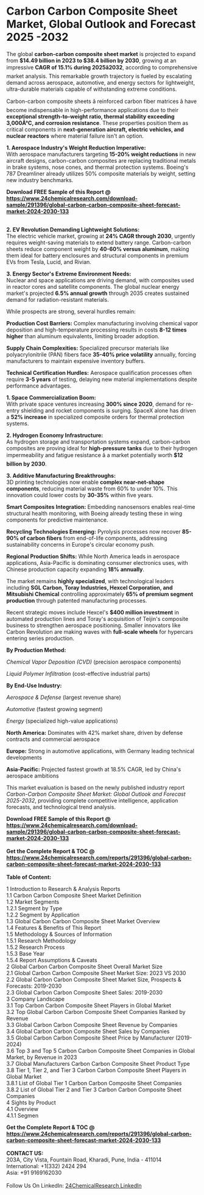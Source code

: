 <h1>Carbon Carbon Composite Sheet Market, Global Outlook and Forecast 2025 -2032</h1><p>The global <strong>carbon-carbon composite sheet market</strong> is projected to expand from <strong>$14.49 billion in 2023 to $38.4 billion by 2030</strong>, growing at an impressive <strong>CAGR of 15.1% during 2025â2032</strong>, according to comprehensive market analysis. This remarkable growth trajectory is fueled by escalating demand across aerospace, automotive, and energy sectors for lightweight, ultra-durable materials capable of withstanding extreme conditions.</p><p>Carbon-carbon composite sheets â reinforced carbon fiber matrices â have become indispensable in high-performance applications due to their <strong>exceptional strength-to-weight ratio, thermal stability exceeding 3,000Â°C, and corrosion resistance</strong>. These properties position them as critical components in <strong>next-generation aircraft, electric vehicles, and nuclear reactors</strong> where material failure isn't an option.</p><p><strong>1. Aerospace Industry's Weight Reduction Imperative:</strong><br>
With aerospace manufacturers targeting <strong>15-20% weight reductions</strong> in new aircraft designs, carbon-carbon composites are replacing traditional metals in brake systems, nose cones, and thermal protection systems. Boeing's 787 Dreamliner already utilizes 50% composite materials by weight, setting new industry benchmarks.</p><div><b>Download FREE Sample of this Report @ 
            <a href="https://www.24chemicalresearch.com/download-sample/291396/global-carbon-carbon-composite-sheet-forecast-market-2024-2030-133">
            https://www.24chemicalresearch.com/download-sample/291396/global-carbon-carbon-composite-sheet-forecast-market-2024-2030-133</a></b></div><br><p><strong>2. EV Revolution Demanding Lightweight Solutions:</strong><br>
The electric vehicle market, growing at <strong>24% CAGR through 2030</strong>, urgently requires weight-saving materials to extend battery range. Carbon-carbon sheets reduce component weight by <strong>40-60% versus aluminum</strong>, making them ideal for battery enclosures and structural components in premium EVs from Tesla, Lucid, and Rivian.</p><p><strong>3. Energy Sector's Extreme Environment Needs:</strong><br>
Nuclear and space applications are driving demand, with composites used in reactor cores and satellite components. The global nuclear energy market's projected <strong>6.5% annual growth</strong> through 2035 creates sustained demand for radiation-resistant materials.</p><p>While prospects are strong, several hurdles remain:</p><p><strong>Production Cost Barriers:</strong> Complex manufacturing involving chemical vapor deposition and high-temperature processing results in costs <strong>8-12 times higher</strong> than aluminum equivalents, limiting broader adoption.</p><p><strong>Supply Chain Complexities:</strong> Specialized precursor materials like polyacrylonitrile (PAN) fibers face <strong>35-40% price volatility</strong> annually, forcing manufacturers to maintain expensive inventory buffers.</p><p><strong>Technical Certification Hurdles:</strong> Aerospace qualification processes often require <strong>3-5 years</strong> of testing, delaying new material implementations despite performance advantages.</p><p><strong>1. Space Commercialization Boom:</strong><br>
With private space ventures increasing <strong>300% since 2020</strong>, demand for re-entry shielding and rocket components is surging. SpaceX alone has driven a <strong>52% increase</strong> in specialized composite orders for thermal protection systems.</p><p><strong>2. Hydrogen Economy Infrastructure:</strong><br>
As hydrogen storage and transportation systems expand, carbon-carbon composites are proving ideal for <strong>high-pressure tanks</strong> due to their hydrogen impermeability and fatigue resistance â a market potentially worth <strong>$12 billion by 2030</strong>.</p><p><strong>3. Additive Manufacturing Breakthroughs:</strong><br>
3D printing technologies now enable <strong>complex near-net-shape components</strong>, reducing material waste from 60% to under 10%. This innovation could lower costs by <strong>30-35%</strong> within five years.</p><p><strong>Smart Composites Integration:</strong> Embedding nanosensors enables real-time structural health monitoring, with Boeing already testing these in wing components for predictive maintenance.</p><p><strong>Recycling Technologies Emerging:</strong> Pyrolysis processes now recover <strong>85-90% of carbon fibers</strong> from end-of-life components, addressing sustainability concerns in Europe's circular economy push.</p><p><strong>Regional Production Shifts:</strong> While North America leads in aerospace applications, Asia-Pacific is dominating consumer electronics uses, with Chinese production capacity expanding <strong>18% annually</strong>.</p><p>The market remains <strong>highly specialized</strong>, with technological leaders including <strong>SGL Carbon, Toray Industries, Hexcel Corporation, and Mitsubishi Chemical</strong> controlling approximately <strong>65% of premium segment production</strong> through patented manufacturing processes.</p><p>Recent strategic moves include Hexcel's <strong>$400 million investment</strong> in automated production lines and Toray's acquisition of Teijin's composite business to strengthen aerospace positioning. Smaller innovators like Carbon Revolution are making waves with <strong>full-scale wheels</strong> for hypercars entering series production.</p><p><strong>By Production Method:</strong></p><p><em>Chemical Vapor Deposition (CVD)</em> (precision aerospace components)</p><p><em>Liquid Polymer Infiltration</em> (cost-effective industrial parts)</p><p><strong>By End-Use Industry:</strong></p><p><em>Aerospace &amp; Defense</em> (largest revenue share)</p><p><em>Automotive</em> (fastest growing segment)</p><p><em>Energy</em> (specialized high-value applications)</p><p><strong>North America:</strong> Dominates with 42% market share, driven by defense contracts and commercial aerospace</p><p><strong>Europe:</strong> Strong in automotive applications, with Germany leading technical developments</p><p><strong>Asia-Pacific:</strong> Projected fastest growth at 18.5% CAGR, led by China's aerospace ambitions</p><p>This market evaluation is based on the newly published industry report <em>Carbon-Carbon Composite Sheet Market: Global Outlook and Forecast 2025-2032</em>, providing complete competitive intelligence, application forecasts, and technological trend analysis.</p><div><b>Download FREE Sample of this Report @ 
            <a href="https://www.24chemicalresearch.com/download-sample/291396/global-carbon-carbon-composite-sheet-forecast-market-2024-2030-133">
            https://www.24chemicalresearch.com/download-sample/291396/global-carbon-carbon-composite-sheet-forecast-market-2024-2030-133</a></b></div><br><div><b>Get the Complete Report & TOC @ 
            <a href="https://www.24chemicalresearch.com/reports/291396/global-carbon-carbon-composite-sheet-forecast-market-2024-2030-133">
            https://www.24chemicalresearch.com/reports/291396/global-carbon-carbon-composite-sheet-forecast-market-2024-2030-133</a></b></div><br>
            <b>Table of Content:</b><p>1 Introduction to Research & Analysis Reports<br />
 1.1 Carbon Carbon Composite Sheet Market Definition<br />
 1.2 Market Segments<br />
 1.2.1 Segment by Type<br />
 1.2.2 Segment by Application<br />
 1.3 Global Carbon Carbon Composite Sheet Market Overview<br />
 1.4 Features & Benefits of This Report<br />
 1.5 Methodology & Sources of Information<br />
 1.5.1 Research Methodology<br />
 1.5.2 Research Process<br />
 1.5.3 Base Year<br />
 1.5.4 Report Assumptions & Caveats<br />
2 Global Carbon Carbon Composite Sheet Overall Market Size<br />
 2.1 Global Carbon Carbon Composite Sheet Market Size: 2023 VS 2030<br />
 2.2 Global Carbon Carbon Composite Sheet Market Size, Prospects & Forecasts: 2019-2030<br />
 2.3 Global Carbon Carbon Composite Sheet Sales: 2019-2030<br />
3 Company Landscape<br />
 3.1 Top Carbon Carbon Composite Sheet Players in Global Market<br />
 3.2 Top Global Carbon Carbon Composite Sheet Companies Ranked by Revenue<br />
 3.3 Global Carbon Carbon Composite Sheet Revenue by Companies<br />
 3.4 Global Carbon Carbon Composite Sheet Sales by Companies<br />
 3.5 Global Carbon Carbon Composite Sheet Price by Manufacturer (2019-2024)<br />
 3.6 Top 3 and Top 5 Carbon Carbon Composite Sheet Companies in Global Market, by Revenue in 2023<br />
 3.7 Global Manufacturers Carbon Carbon Composite Sheet Product Type<br />
 3.8 Tier 1, Tier 2, and Tier 3 Carbon Carbon Composite Sheet Players in Global Market<br />
 3.8.1 List of Global Tier 1 Carbon Carbon Composite Sheet Companies<br />
 3.8.2 List of Global Tier 2 and Tier 3 Carbon Carbon Composite Sheet Companies<br />
4 Sights by Product<br />
 4.1 Overview<br />
 4.1.1 Segmen</p><div><b>Get the Complete Report & TOC @ 
            <a href="https://www.24chemicalresearch.com/reports/291396/global-carbon-carbon-composite-sheet-forecast-market-2024-2030-133">
            https://www.24chemicalresearch.com/reports/291396/global-carbon-carbon-composite-sheet-forecast-market-2024-2030-133</a></b></div><br><b>CONTACT US:</b><br>
            203A, City Vista, Fountain Road, Kharadi, Pune, India - 411014<br>
            International: +1(332) 2424 294<br>
            Asia: +91 9169162030 <br><br>
            Follow Us On LinkedIn: <a href="https://www.linkedin.com/company/24chemicalresearch/">24ChemicalResearch LinkedIn</a>